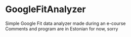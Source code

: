 # GoogleFitAnalyzer  
Simple Google Fit data analyzer made during an e-course  
Comments and program are in Estonian for now, sorry
